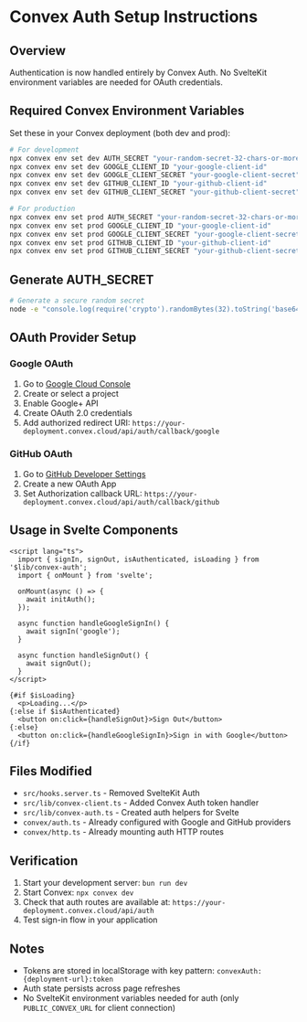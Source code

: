 # Convex Auth Setup Instructions

## Overview

Authentication is now handled entirely by Convex Auth. No SvelteKit environment variables are needed for OAuth credentials.

## Required Convex Environment Variables

Set these in your Convex deployment (both dev and prod):

```bash
# For development
npx convex env set dev AUTH_SECRET "your-random-secret-32-chars-or-more"
npx convex env set dev GOOGLE_CLIENT_ID "your-google-client-id"
npx convex env set dev GOOGLE_CLIENT_SECRET "your-google-client-secret"
npx convex env set dev GITHUB_CLIENT_ID "your-github-client-id"
npx convex env set dev GITHUB_CLIENT_SECRET "your-github-client-secret"

# For production
npx convex env set prod AUTH_SECRET "your-random-secret-32-chars-or-more"
npx convex env set prod GOOGLE_CLIENT_ID "your-google-client-id"
npx convex env set prod GOOGLE_CLIENT_SECRET "your-google-client-secret"
npx convex env set prod GITHUB_CLIENT_ID "your-github-client-id"
npx convex env set prod GITHUB_CLIENT_SECRET "your-github-client-secret"
```

## Generate AUTH_SECRET

```bash
# Generate a secure random secret
node -e "console.log(require('crypto').randomBytes(32).toString('base64'))"
```

## OAuth Provider Setup

### Google OAuth

1. Go to [Google Cloud Console](https://console.cloud.google.com/)
2. Create or select a project
3. Enable Google+ API
4. Create OAuth 2.0 credentials
5. Add authorized redirect URI: `https://your-deployment.convex.cloud/api/auth/callback/google`

### GitHub OAuth

1. Go to [GitHub Developer Settings](https://github.com/settings/developers)
2. Create a new OAuth App
3. Set Authorization callback URL: `https://your-deployment.convex.cloud/api/auth/callback/github`

## Usage in Svelte Components

```svelte
<script lang="ts">
  import { signIn, signOut, isAuthenticated, isLoading } from '$lib/convex-auth';
  import { onMount } from 'svelte';

  onMount(async () => {
    await initAuth();
  });

  async function handleGoogleSignIn() {
    await signIn('google');
  }

  async function handleSignOut() {
    await signOut();
  }
</script>

{#if $isLoading}
  <p>Loading...</p>
{:else if $isAuthenticated}
  <button on:click={handleSignOut}>Sign Out</button>
{:else}
  <button on:click={handleGoogleSignIn}>Sign in with Google</button>
{/if}
```

## Files Modified

- `src/hooks.server.ts` - Removed SvelteKit Auth
- `src/lib/convex-client.ts` - Added Convex Auth token handler
- `src/lib/convex-auth.ts` - Created auth helpers for Svelte
- `convex/auth.ts` - Already configured with Google and GitHub providers
- `convex/http.ts` - Already mounting auth HTTP routes

## Verification

1. Start your development server: `bun run dev`
2. Start Convex: `npx convex dev`
3. Check that auth routes are available at: `https://your-deployment.convex.cloud/api/auth`
4. Test sign-in flow in your application

## Notes

- Tokens are stored in localStorage with key pattern: `convexAuth:{deployment-url}:token`
- Auth state persists across page refreshes
- No SvelteKit environment variables needed for auth (only `PUBLIC_CONVEX_URL` for client connection)
